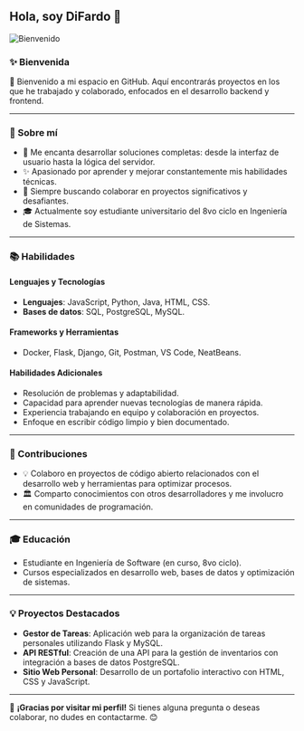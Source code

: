## Hola, soy DiFardo 👋

![Bienvenido](https://www.codedonostia.com/wp-content/uploads/2022/10/desarrollo-Back-end-980x551.png)

### ✨ Bienvenida

🎉 Bienvenido a mi espacio en GitHub. Aquí encontrarás proyectos en los que he trabajado y colaborado, enfocados en el desarrollo backend y frontend.

---

### 📝 Sobre mí

- 🔧 Me encanta desarrollar soluciones completas: desde la interfaz de usuario hasta la lógica del servidor.
- ✨ Apasionado por aprender y mejorar constantemente mis habilidades técnicas.
- 🎩 Siempre buscando colaborar en proyectos significativos y desafiantes.
- 🎓 Actualmente soy estudiante universitario del 8vo ciclo en Ingeniería de Sistemas.

---

### 📚 Habilidades

#### Lenguajes y Tecnologías
- **Lenguajes**: JavaScript, Python, Java, HTML, CSS.
- **Bases de datos**: SQL, PostgreSQL, MySQL.

#### Frameworks y Herramientas
- Docker, Flask, Django, Git, Postman, VS Code, NeatBeans.

#### Habilidades Adicionales
- Resolución de problemas y adaptabilidad.
- Capacidad para aprender nuevas tecnologías de manera rápida.
- Experiencia trabajando en equipo y colaboración en proyectos.
- Enfoque en escribir código limpio y bien documentado.

---

### 📢 Contribuciones

- 💡 Colaboro en proyectos de código abierto relacionados con el desarrollo web y herramientas para optimizar procesos.
- 🏛️ Comparto conocimientos con otros desarrolladores y me involucro en comunidades de programación.

---

### 🎓 Educación

- Estudiante en Ingeniería de Software (en curso, 8vo ciclo).
- Cursos especializados en desarrollo web, bases de datos y optimización de sistemas.

---

### 💡 Proyectos Destacados

- **Gestor de Tareas**: Aplicación web para la organización de tareas personales utilizando Flask y MySQL.
- **API RESTful**: Creación de una API para la gestión de inventarios con integración a bases de datos PostgreSQL.
- **Sitio Web Personal**: Desarrollo de un portafolio interactivo con HTML, CSS y JavaScript.

---

💌 **¡Gracias por visitar mi perfil!** Si tienes alguna pregunta o deseas colaborar, no dudes en contactarme. 😊
